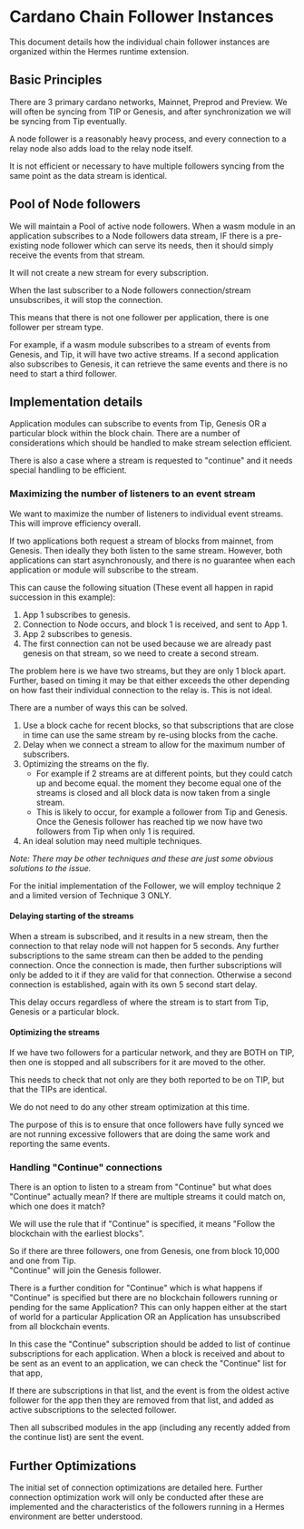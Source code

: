 # Cardano Chain Follower Instances

This document details how the individual chain follower instances are organized within the Hermes runtime extension.

## Basic Principles

There are 3 primary cardano networks, Mainnet, Preprod and Preview.
We will often be syncing from TIP or Genesis, and after synchronization we will be syncing from Tip eventually.

A node follower is a reasonably heavy process, and every connection to a relay node also adds load to the relay node itself.

It is not efficient or necessary to have multiple followers syncing from the same point as the data stream is identical.

## Pool of Node followers

We will maintain a Pool of active node followers.
When a wasm module in an application subscribes to a Node followers data stream, IF there is a pre-existing node follower
which can serve its needs, then it should simply receive the events from that stream.

It will not create a new stream for every subscription.

When the last subscriber to a Node followers connection/stream unsubscribes, it will stop the connection.

This means that there is not one follower per application, there is one follower per stream type.

For example,  if a wasm module subscribes to a stream of events from Genesis, and Tip, it will have two active streams.
If a second application also subscribes to Genesis, it can retrieve the same events and there is no need to start a third follower.

## Implementation details

Application modules can subscribe to events from Tip, Genesis OR a particular block within the block chain.
There are a number of considerations which should be handled to make stream selection efficient.

There is also a case where a stream is requested to "continue" and it needs special handling to be efficient.

### Maximizing the number of listeners to an event stream

We want to maximize the number of listeners to individual event streams.
This will improve efficiency overall.

If two applications both request a stream of blocks from mainnet, from Genesis.
Then ideally they both listen to the same stream.
However, both applications can start asynchronously,
and there is no guarantee when each application or module will subscribe to the stream.

This can cause the following situation (These event all happen in rapid succession in this example):

1. App 1 subscribes to genesis.
2. Connection to Node occurs, and block 1 is received, and sent to App 1.
3. App 2 subscribes to genesis.
4. The first connection can not be used because we are already past genesis on that stream, so we need to create a second stream.

The problem here is we have two streams, but they are only 1 block apart.  
Further, based on timing it may be that either exceeds the other depending on how fast their individual connection to the relay is.
This is not ideal.

There are a number of ways this can be solved.

1. Use a block cache for recent blocks, so that subscriptions that are close in time can use the same stream by
   re-using blocks from the cache.
2. Delay when we connect a stream to allow for the maximum number of subscribers.
3. Optimizing the streams on the fly.
    * For example if 2 streams are at different points, but they could catch up and become equal.
    the moment they become equal one of the streams is closed and all block data is now taken from a single stream.
    * This is likely to occur, for example a follower from Tip and Genesis.
    Once the Genesis follower has reached tip we now have two followers from Tip when only 1 is required.
4. An ideal solution may need multiple techniques.

*Note: There may be other techniques and these are just some obvious solutions to the issue.*

For the initial implementation of the Follower, we will employ technique 2 and a limited version of Technique 3 ONLY.

#### Delaying starting of the streams

When a stream is subscribed, and it results in a new stream, then the connection to that relay node will not happen for 5 seconds.
Any further subscriptions to the same stream can then be added to the pending connection.
Once the connection is made, then further subscriptions will only be added to it if they are valid for that connection.
Otherwise a second connection is established, again with its own 5 second start delay.

This delay occurs regardless of where the stream is to start from Tip, Genesis or a particular block.

#### Optimizing the streams

If we have two followers for a particular network, and they are BOTH on TIP,
then one is stopped and all subscribers for it are moved to the other.

This needs to check that not only are they both reported to be on TIP, but that the TIPs are identical.

We do not need to do any other stream optimization at this time.

The purpose of this is to ensure that once followers have fully synced we are not running excessive followers
that are doing the same work and reporting the same events.

### Handling "Continue" connections

There is an option to listen to a stream from "Continue" but what does "Continue" actually mean?
If there are multiple streams it could match on, which one does it match?

We will use the rule that if "Continue" is specified, it means "Follow the blockchain with the earliest blocks".

So if there are three followers, one from Genesis, one from block 10,000 and one from Tip.  
"Continue" will join the Genesis follower.

There is a further condition for "Continue" which is what happens if "Continue" is specified but there are no
blockchain followers running or pending for the same Application?
This can only happen either at the start of world for a particular Application OR
an Application has unsubscribed from all blockchain events.

In this case the "Continue" subscription should be added to list of continue subscriptions for each application.
When a block is received and about to be sent as an event to an application, we can check the "Continue" list for that app,

If there are subscriptions in that list,
and the event is from the oldest active follower for the app then they are removed from that list,
and added as active subscriptions to the selected follower.

Then all subscribed modules in the app (including any recently added from the continue list) are sent the event.

## Further Optimizations

The initial set of connection optimizations are detailed here.
Further connection optimization work will only be conducted after these are implemented and the characteristics of the
followers running in a Hermes environment are better understood.
